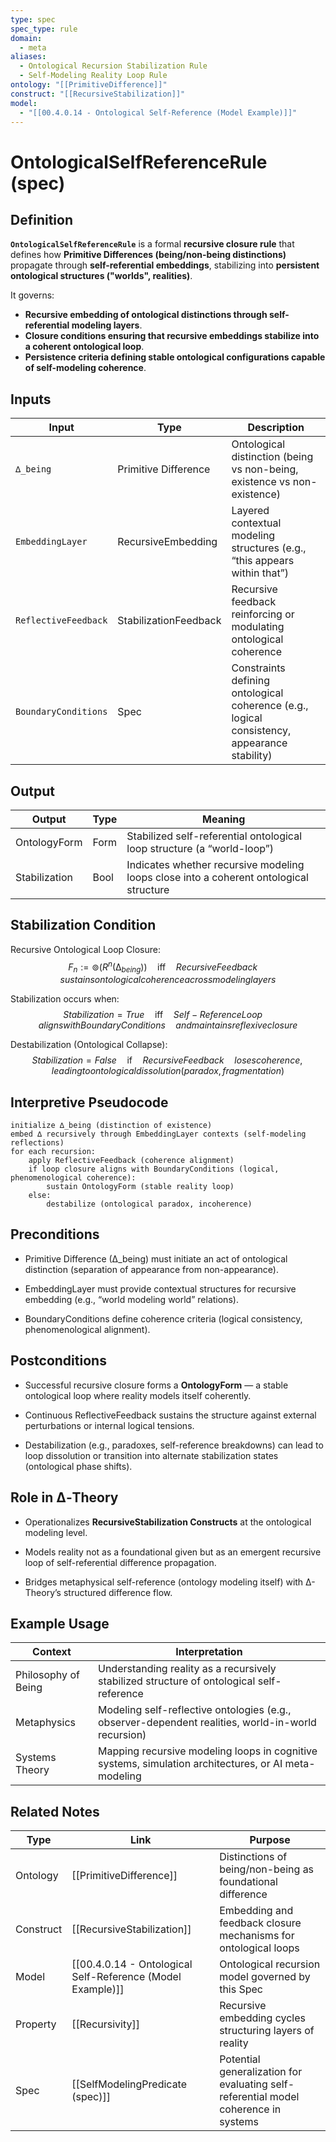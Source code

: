 ```yaml
---
type: spec
spec_type: rule
domain:
  - meta
aliases:
  - Ontological Recursion Stabilization Rule
  - Self-Modeling Reality Loop Rule
ontology: "[[PrimitiveDifference]]"
construct: "[[RecursiveStabilization]]"
model:
  - "[[00.4.0.14 - Ontological Self-Reference (Model Example)]]"
---
```


# OntologicalSelfReferenceRule (spec)

## Definition

**`OntologicalSelfReferenceRule`** is a formal **recursive closure rule** that defines how **Primitive Differences (being/non-being distinctions)** propagate through **self-referential embeddings**, stabilizing into **persistent ontological structures ("worlds", realities)**.

It governs:
- **Recursive embedding of ontological distinctions through self-referential modeling layers**.
- **Closure conditions ensuring that recursive embeddings stabilize into a coherent ontological loop**.
- **Persistence criteria defining stable ontological configurations capable of self-modeling coherence**.

## Inputs

|Input|Type|Description|
|---|---|---|
|`∆_being`|Primitive Difference|Ontological distinction (being vs non-being, existence vs non-existence)|
|`EmbeddingLayer`|RecursiveEmbedding|Layered contextual modeling structures (e.g., “this appears within that”)|
|`ReflectiveFeedback`|StabilizationFeedback|Recursive feedback reinforcing or modulating ontological coherence|
|`BoundaryConditions`|Spec|Constraints defining ontological coherence (e.g., logical consistency, appearance stability)|

## Output

|Output|Type|Meaning|
|---|---|---|
|OntologyForm|Form|Stabilized self-referential ontological loop structure (a “world-loop”)|
|Stabilization|Bool|Indicates whether recursive modeling loops close into a coherent ontological structure|

## Stabilization Condition

Recursive Ontological Loop Closure:
$$
F_{n} := ⊚(R^{n}(∆_{being})) \quad \text{iff} \quad Recursive Feedback \quad sustains ontological coherence across modeling layers
$$

Stabilization occurs when:
$$
Stabilization = True \quad \text{iff} \quad Self-Reference Loop \quad aligns with BoundaryConditions \quad and maintains reflexive closure
$$

Destabilization (Ontological Collapse):
$$
Stabilization = False \quad \text{if} \quad Recursive Feedback \quad loses coherence, leading to ontological dissolution (paradox, fragmentation)
$$

## Interpretive Pseudocode

```pseudo
initialize ∆_being (distinction of existence)
embed ∆ recursively through EmbeddingLayer contexts (self-modeling reflections)
for each recursion:
    apply ReflectiveFeedback (coherence alignment)
    if loop closure aligns with BoundaryConditions (logical, phenomenological coherence):
        sustain OntologyForm (stable reality loop)
    else:
        destabilize (ontological paradox, incoherence)
````

## Preconditions

- Primitive Difference (∆_being) must initiate an act of ontological distinction (separation of appearance from non-appearance).
    
- EmbeddingLayer must provide contextual structures for recursive embedding (e.g., “world modeling world” relations).
    
- BoundaryConditions define coherence criteria (logical consistency, phenomenological alignment).
    

## Postconditions

- Successful recursive closure forms a **OntologyForm** — a stable ontological loop where reality models itself coherently.
    
- Continuous ReflectiveFeedback sustains the structure against external perturbations or internal logical tensions.
    
- Destabilization (e.g., paradoxes, self-reference breakdowns) can lead to loop dissolution or transition into alternate stabilization states (ontological phase shifts).
    

## Role in ∆‑Theory

- Operationalizes **RecursiveStabilization Constructs** at the ontological modeling level.
    
- Models reality not as a foundational given but as an emergent recursive loop of self-referential difference propagation.
    
- Bridges metaphysical self-reference (ontology modeling itself) with ∆-Theory’s structured difference flow.
    

## Example Usage

|Context|Interpretation|
|---|---|
|Philosophy of Being|Understanding reality as a recursively stabilized structure of ontological self-reference|
|Metaphysics|Modeling self-reflective ontologies (e.g., observer-dependent realities, world-in-world recursion)|
|Systems Theory|Mapping recursive modeling loops in cognitive systems, simulation architectures, or AI meta-modeling|

## Related Notes

|Type|Link|Purpose|
|---|---|---|
|Ontology|[[PrimitiveDifference]]|Distinctions of being/non-being as foundational difference|
|Construct|[[RecursiveStabilization]]|Embedding and feedback closure mechanisms for ontological loops|
|Model|[[00.4.0.14 - Ontological Self-Reference (Model Example)]]|Ontological recursion model governed by this Spec|
|Property|[[Recursivity]]|Recursive embedding cycles structuring layers of reality|
|Spec|[[SelfModelingPredicate (spec)]]|Potential generalization for evaluating self-referential model coherence in systems|
